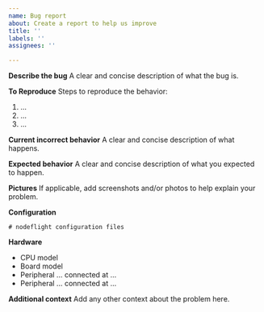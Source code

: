 ```yaml
---
name: Bug report
about: Create a report to help us improve
title: ''
labels: ''
assignees: ''

---
```


**Describe the bug**
A clear and concise description of what the bug is.

**To Reproduce**
Steps to reproduce the behavior:
1. ...
2. ...
3. ...

**Current incorrect behavior**
A clear and concise description of what happens.

**Expected behavior**
A clear and concise description of what you expected to happen.

**Pictures**
If applicable, add screenshots and/or photos to help explain your problem.

**Configuration**
```
# nodeflight configuration files
```

**Hardware**
 - CPU model
 - Board model
 - Peripheral ... connected at ...
 - Peripheral ... connected at ...

**Additional context**
Add any other context about the problem here.
